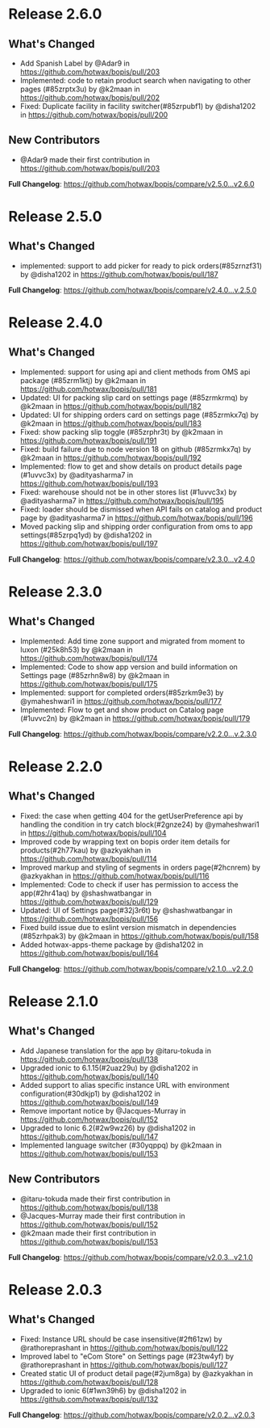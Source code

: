 # Release 2.6.0

## What's Changed
* Add Spanish Label by @Adar9 in https://github.com/hotwax/bopis/pull/203
* Implemented: code to retain product search when navigating to other pages (#85zrptx3u) by @k2maan in https://github.com/hotwax/bopis/pull/202
* Fixed: Duplicate facility in facility switcher(#85zrpubf1) by @disha1202 in https://github.com/hotwax/bopis/pull/200

## New Contributors
* @Adar9 made their first contribution in https://github.com/hotwax/bopis/pull/203

**Full Changelog**: https://github.com/hotwax/bopis/compare/v2.5.0...v2.6.0

# Release 2.5.0

## What's Changed
* implemented: support to add picker for ready to pick orders(#85zrnzf31) by @disha1202 in https://github.com/hotwax/bopis/pull/187


**Full Changelog**: https://github.com/hotwax/bopis/compare/v2.4.0...v.2.5.0

# Release 2.4.0
## What's Changed
* Implemented: support for using api and client methods from OMS api package (#85zrm1ktj) by @k2maan in https://github.com/hotwax/bopis/pull/181
* Updated: UI for packing slip card on settings page (#85zrmkrmq) by @k2maan in https://github.com/hotwax/bopis/pull/182
* Updated: UI for shipping orders card on settings page (#85zrmkx7q) by @k2maan in https://github.com/hotwax/bopis/pull/183
* Fixed: show packing slip toggle (#85zrphr3t) by @k2maan in https://github.com/hotwax/bopis/pull/191
* Fixed: build failure due to node version 18 on github (#85zrmkx7q) by @k2maan in https://github.com/hotwax/bopis/pull/192
* Implemented: flow to get and show details on product details page (#1uvvc3x) by @adityasharma7 in https://github.com/hotwax/bopis/pull/193
* Fixed: warehouse should not be in other stores list (#1uvvc3x) by @adityasharma7 in https://github.com/hotwax/bopis/pull/195
* Fixed: loader should be dismissed when API fails on catalog and product page by @adityasharma7 in https://github.com/hotwax/bopis/pull/196
* Moved packing slip and shipping order configuration from oms to app settings(#85zrpq1yd) by @disha1202 in https://github.com/hotwax/bopis/pull/197


**Full Changelog**: https://github.com/hotwax/bopis/compare/v2.3.0...v2.4.0

# Release 2.3.0

## What's Changed
* Implemented: Add time zone support and migrated from moment to luxon (#25k8h53) by @k2maan in https://github.com/hotwax/bopis/pull/174
* Implemented: Code to show app version and build information on Settings page (#85zrhn8w8) by @k2maan in https://github.com/hotwax/bopis/pull/175
* Implemented: support for completed orders(#85zrkm9e3) by @ymaheshwari1 in https://github.com/hotwax/bopis/pull/177
* Implemented: Flow to get and show product on Catalog page (#1uvvc2n)  by @k2maan in https://github.com/hotwax/bopis/pull/179


**Full Changelog**: https://github.com/hotwax/bopis/compare/v2.2.0...v.2.3.0

# Release 2.2.0

## What's Changed
* Fixed: the case when getting 404 for the getUserPreference api by handling the condition in try catch block(#2gnze24) by @ymaheshwari1 in https://github.com/hotwax/bopis/pull/104
* Improved code by wrapping text on bopis order item details for products(#2h77kau) by @azkyakhan in https://github.com/hotwax/bopis/pull/114
* Improved markup and styling of segments in orders page(#2hcnrem) by @azkyakhan in https://github.com/hotwax/bopis/pull/116
* Implemented: Code to check if user has permission to access the app(#2hr41aq) by @shashwatbangar in https://github.com/hotwax/bopis/pull/129
* Updated: UI of Settings page(#32j3r6t) by @shashwatbangar in https://github.com/hotwax/bopis/pull/156
* Fixed build issue due to eslint version mismatch in dependencies (#85zrhpak3) by @k2maan in https://github.com/hotwax/bopis/pull/158
* Added hotwax-apps-theme package by @disha1202 in https://github.com/hotwax/bopis/pull/164

**Full Changelog**: https://github.com/hotwax/bopis/compare/v2.1.0...v2.2.0

# Release 2.1.0

## What's Changed
* Add Japanese translation for the app by @itaru-tokuda in https://github.com/hotwax/bopis/pull/138
* Upgraded ionic to 6.1.15(#2uaz29u) by @disha1202 in https://github.com/hotwax/bopis/pull/140
* Added support to alias specific instance URL with environment configuration(#30dkjp1) by @disha1202 in https://github.com/hotwax/bopis/pull/149
* Remove important notice by @Jacques-Murray in https://github.com/hotwax/bopis/pull/152
* Upgraded to Ionic 6.2(#2w9wz26) by @disha1202 in https://github.com/hotwax/bopis/pull/147
* Implemented language switcher (#30yqppq) by @k2maan in https://github.com/hotwax/bopis/pull/153

## New Contributors
* @itaru-tokuda made their first contribution in https://github.com/hotwax/bopis/pull/138
* @Jacques-Murray made their first contribution in https://github.com/hotwax/bopis/pull/152
* @k2maan made their first contribution in https://github.com/hotwax/bopis/pull/153

**Full Changelog**: https://github.com/hotwax/bopis/compare/v2.0.3...v2.1.0

# Release 2.0.3

## What's Changed
* Fixed: Instance URL should be case insensitive(#2ft61zw) by @rathoreprashant in https://github.com/hotwax/bopis/pull/122
* Improved label to "eCom Store" on Settings page (#23tw4yf) by @rathoreprashant in https://github.com/hotwax/bopis/pull/127
* Created static UI of product detail page(#2jum8ga) by @azkyakhan in https://github.com/hotwax/bopis/pull/128
* Upgraded to ionic 6(#1wn39h6) by @disha1202 in https://github.com/hotwax/bopis/pull/132


**Full Changelog**: https://github.com/hotwax/bopis/compare/v2.0.2...v2.0.3
